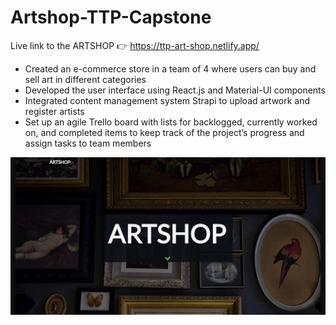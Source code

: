 # Artshop-TTP-Capstone

Live link to the ARTSHOP :point_right: https://ttp-art-shop.netlify.app/

* Created an e-commerce store in a team of 4 where users can buy and sell art in different categories
* Developed the user interface using React.js and Material-UI components
* Integrated content management system Strapi to upload artwork and register artists
* Set up an agile Trello board with lists for backlogged, currently worked on, and completed items to keep track of the project’s progress and assign tasks to team members

<img src="artshop-image.png"/>
